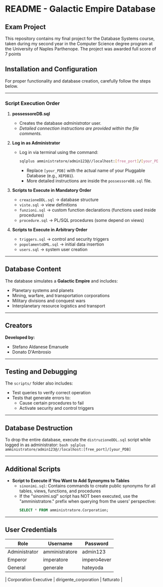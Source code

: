 # README - Galactic Empire Database

## Exam Project

This repository contains my final project for the Database Systems course, taken during my second year in the Computer Science degree program at the University of Naples Parthenope. The project was awarded full score of 7 points

## Installation and Configuration

For proper functionality and database creation, carefully follow the steps below.

---

### Script Execution Order

1. **possessoreDB.sql**
   - Creates the database *administrator* user.
   - *Detailed connection instructions are provided within the file comments.*

2. **Log in as Administrator**
   - Log in via terminal using the command:
     ```bash
     sqlplus amministratore/admin123@//localhost:[free_port]/[your_PDB]
     ```
     - Replace `[your_PDB]` with the actual name of your Pluggable Database (e.g., `XEPDB1`).
     - More detailed instructions are inside the `possessoreDB.sql` file.

3. **Scripts to Execute in Mandatory Order**
   - `creazioneDDL.sql` → database structure
   - `viste.sql` → view definitions
   - `funzioni.sql` → custom function declarations (functions used inside procedures)
   - `procedure.sql` → PL/SQL procedures (some depend on views)

4. **Scripts to Execute in Arbitrary Order**
   - `triggers.sql` → control and security triggers
   - `popolamentoDML.sql` → initial data insertion
   - `users.sql` → system user creation

---

## Database Content

The database simulates a **Galactic Empire** and includes:

- Planetary systems and planets
- Mining, warfare, and transportation corporations
- Military divisions and conquest wars
- Interplanetary resource logistics and transport

---

## Creators

**Developed by:**
- Stefano Aldanese Emanuele
- Donato D'Ambrosio

---

## Testing and Debugging

The `scripts/` folder also includes:

- Test queries to verify correct operation
- Tests that generate errors to:
  - Cause certain procedures to fail
  - Activate security and control triggers

---

## Database Destruction

To drop the entire database, execute the `distruzioneDDL.sql` script while logged in as administrator:
     ```bash
     sqlplus amministratore/admin123@//localhost:[free_port]/[your_PDB]
     ```

---

## Additional Scripts

- **Script to Execute if You Want to Add Synonyms to Tables**
  - `sinonimi.sql`: Contains commands to create public synonyms for all tables, views, functions, and procedures
  - If the "sinonimi.sql" script has NOT been executed, use the "amministratore." prefix when querying from the users' perspective:  
    ```sql
    SELECT * FROM amministratore.Corporation;
    ```

---

## User Credentials

| Role                   | Username               | Password       |
|------------------------|------------------------|----------------|
| Administrator          | amministratore         | admin123       |
| Emperor                | imperatore             | impero4ever    |
| General                | generale               | hateyoda       |

| Corporation Executive  | dirigente_corporation  | fatturato      |
